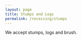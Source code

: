 ```yaml
---
layout: page
title: Stumps and Logs
permalink: /receiving/stumps
---
```


We accept stumps, logs and brush.